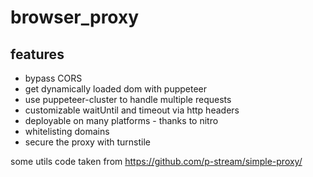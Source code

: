 # browser_proxy
## features
- bypass CORS
- get dynamically loaded dom with puppeteer
- use puppeteer-cluster to handle multiple requests
- customizable waitUntil and timeout via http headers
- deployable on many platforms - thanks to nitro
- whitelisting domains
- secure the proxy with turnstile


some utils code taken from https://github.com/p-stream/simple-proxy/
